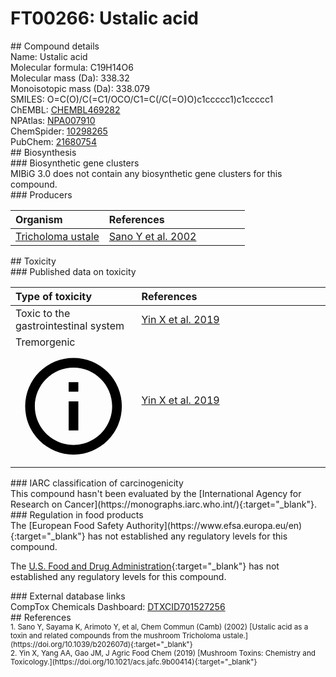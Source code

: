 
# FT00266: Ustalic acid
<div class="molecule_image" style="float:left">
<img data-smiles= O=C(O)/C(=C1/OCO/C1=C(/C(=O)O)C1=CC=CC=C1)C1=CC=CC=C1 data-smiles-options="{ 'width': 350, 'height': 350 }" />
</div>
## Compound details
<div style="overflow:hidden">
Name: Ustalic acid<br>
Molecular formula: C19H14O6<br>
Molecular mass (Da): 338.32<br>
Monoisotopic mass (Da): 338.079<br>
<div class="break_all">
SMILES: O=C(O)/C(=C1/OCO/C1=C(/C(=O)O)c1ccccc1)c1ccccc1<br>
</div>
        ChEMBL: <a href=https://www.ebi.ac.uk/chembl/compound_report_card/CHEMBL469282 target="_blank">CHEMBL469282</a><br>
        NPAtlas: <a href=https://www.npatlas.org/explore/compounds/NPA007910 target="_blank">NPA007910</a><br>
        ChemSpider: <a href=https://www.chemspider.com/Chemical-Structure.10298265.html target="_blank">10298265</a><br>
        PubChem: <a href=https://pubchem.ncbi.nlm.nih.gov/compound/21680754 target="_blank">21680754</a><br>
</div>

<div markdown="block" class="section">
## Biosynthesis
<div markdown="block" class="subsection">
### Biosynthetic gene clusters
<div markdown="block" class="indented_block">
MIBiG 3.0 does not contain any biosynthetic gene clusters for this compound.
</div>
</div>

<div markdown="block" class="subsection">
### Producers
<table>
<thead>
<tr>
<th style="text-align: left;" role="columnheader" width="40%" data-sort-default>Organism</th>
<th style="text-align: left;" role="columnheader" width="60%">References</th>
</tr>
</thead>
        <tr>
        <td style="text-align: left;"><a href="https://www.ncbi.nlm.nih.gov/Taxonomy/Browser/wwwtax.cgi?mode=Info&id=113601" target="_blank">Tricholoma ustale</a></td>
        <td style="text-align: left;"><a href="#REF00457">Sano Y et al. 2002</a></td>
        </tr>
</table>
</div>
</div>

<div markdown="block" class="section">
## Toxicity
<div markdown="block" class="subsection">
### Published data on toxicity
<table>
<thead>
<tr>
<th style="text-align: left;" role="columnheader" width="40%" data-sort-default>Type of toxicity</th>
<th style="text-align: left;" role="columnheader" width="60%">References</th>
</tr>
</thead>
<tbody>
<tr>
<td style="text-align: left;">Toxic to the gastrointestinal system</td>
<td style="text-align: left;"><a href="#REF00192">Yin X et al. 2019</a></td>
</tr>
<tr>
<td style="text-align: left;">Tremorgenic <span class="twemoji" title="Induces tremors"><svg xmlns="http://www.w3.org/2000/svg" viewBox="0 0 24 24"><path d="M11 9h2V7h-2m1 13c-4.41 0-8-3.59-8-8s3.59-8 8-8 8 3.59 8 8-3.59 8-8 8m0-18A10 10 0 0 0 2 12a10 10 0 0 0 10 10 10 10 0 0 0 10-10A10 10 0 0 0 12 2m-1 15h2v-6h-2v6Z"></path></svg></span></td>
<td style="text-align: left;"><a href="#REF00192">Yin X et al. 2019</a></td>
</tr>
</tbody>
</table>
</div>

<div markdown="block" class="subsection">
### IARC classification of carcinogenicity
<div markdown="block" class="indented_block">
This compound hasn't been evaluated by the [International Agency for Research on Cancer](https://monographs.iarc.who.int/){:target="_blank"}.<br>
</div>
</div>

<div markdown="block" class="subsection">
### Regulation in food products
<div markdown="block" class="indented_block">
The [European Food Safety Authority](https://www.efsa.europa.eu/en){:target="_blank"} has not established any regulatory levels for this compound. <br>

The [U.S. Food and Drug Administration](https://www.fda.gov/){:target="_blank"} has not established any regulatory levels for this compound. <br>

</div>
</div>

<div markdown="block" class="subsection">
### External database links
<div markdown="block" class="indented_block">
CompTox Chemicals Dashboard: <a href=https://comptox.epa.gov/dashboard/chemical/details/DTXCID701527256 target="_blank">DTXCID701527256</a><br>
</div>
</div>
</div>

<div markdown="block" class="section">
## References
<div markdown="block" style="font-size: smaller;">
<span id=REF00457>
1. Sano Y, Sayama K, Arimoto Y, et al, Chem Commun (Camb) (2002) [Ustalic acid as a toxin and related compounds from the mushroom Tricholoma ustale.](https://doi.org/10.1039/b202607d){:target="_blank"}<br>
</span>

<span id=REF00192>
2. Yin X, Yang AA, Gao JM, J Agric Food Chem (2019) [Mushroom Toxins: Chemistry and Toxicology.](https://doi.org/10.1021/acs.jafc.9b00414){:target="_blank"}<br>
</span>

</div>
</div>

<script type="text/javascript" src="https://unpkg.com/smiles-drawer@2.0.1/dist/smiles-drawer.min.js"></script>
<script>
    SmiDrawer.apply();
</script>